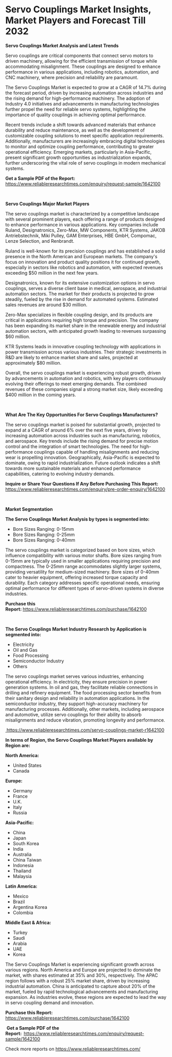 <p><h1>Servo Couplings Market Insights, Market Players and Forecast Till 2032</h1></p><p><strong>Servo Couplings Market Analysis and Latest Trends</strong></p>
<p><p>Servo couplings are critical components that connect servo motors to driven machinery, allowing for the efficient transmission of torque while accommodating misalignment. These couplings are designed to enhance performance in various applications, including robotics, automation, and CNC machinery, where precision and reliability are paramount. </p><p>The Servo Couplings Market is expected to grow at a CAGR of 14.7% during the forecast period, driven by increasing automation across industries and the rising demand for high-performance machinery. The adoption of Industry 4.0 initiatives and advancements in manufacturing technologies further propel the need for reliable servo systems, highlighting the importance of quality couplings in achieving optimal performance.</p><p>Recent trends include a shift towards advanced materials that enhance durability and reduce maintenance, as well as the development of customizable coupling solutions to meet specific application requirements. Additionally, manufacturers are increasingly embracing digital technologies to monitor and optimize coupling performance, contributing to greater operational efficiency. Emerging markets, particularly in Asia-Pacific, present significant growth opportunities as industrialization expands, further underscoring the vital role of servo couplings in modern mechanical systems.</p></p>
<p><strong>Get a Sample PDF of the Report:&nbsp;</strong> <a href="https://www.reliableresearchtimes.com/enquiry/request-sample/1642100?utm_campaign=2467&utm_medium=2&utm_source=Github&utm_content=ia&utm_term=28022025&utm_id=servo-couplings">https://www.reliableresearchtimes.com/enquiry/request-sample/1642100</a></p>
<p>&nbsp;</p>
<p><strong>Servo Couplings Major Market Players</strong></p>
<p><p>The servo couplings market is characterized by a competitive landscape with several prominent players, each offering a range of products designed to enhance performance in various applications. Key companies include Ruland, Designatronics, Zero-Max, MW Components, KTR Systems, JAKOB Antriebstechnik, Miki Pulley, GAM Enterprises, HBE GmbH, Compomac, Lenze Selection, and Renbrandt.</p><p>Ruland is well-known for its precision couplings and has established a solid presence in the North American and European markets. The company's focus on innovation and product quality positions it for continued growth, especially in sectors like robotics and automation, with expected revenues exceeding $50 million in the next few years.</p><p>Designatronics, known for its extensive customization options in servo couplings, serves a diverse client base in medical, aerospace, and industrial automation sectors. The market for their products is projected to grow steadily, fueled by the rise in demand for automated systems. Estimated sales revenues are around $30 million.</p><p>Zero-Max specializes in flexible coupling design, and its products are critical in applications requiring high torque and precision. The company has been expanding its market share in the renewable energy and industrial automation sectors, with anticipated growth leading to revenues surpassing $60 million.</p><p>KTR Systems leads in innovative coupling technology with applications in power transmission across various industries. Their strategic investments in R&D are likely to enhance market share and sales, projected at approximately $80 million.</p><p>Overall, the servo couplings market is experiencing robust growth, driven by advancements in automation and robotics, with key players continuously evolving their offerings to meet emerging demands. The combined revenues of these companies signal a strong market size, likely exceeding $400 million in the coming years.</p></p>
<p>&nbsp;</p>
<p><strong>What Are The Key Opportunities For Servo Couplings Manufacturers?</strong></p>
<p><p>The servo couplings market is poised for substantial growth, projected to expand at a CAGR of around 6% over the next five years, driven by increasing automation across industries such as manufacturing, robotics, and aerospace. Key trends include the rising demand for precise motion control and the integration of smart technologies. The need for high-performance couplings capable of handling misalignments and reducing wear is propelling innovation. Geographically, Asia-Pacific is expected to dominate, owing to rapid industrialization. Future outlook indicates a shift towards more sustainable materials and enhanced performance capabilities, catering to evolving industry demands.</p></p>
<p><strong>Inquire or Share Your Questions If Any Before Purchasing This Report:</strong> <a href="https://www.reliableresearchtimes.com/enquiry/pre-order-enquiry/1642100?utm_campaign=2467&utm_medium=2&utm_source=Github&utm_content=ia&utm_term=28022025&utm_id=servo-couplings">https://www.reliableresearchtimes.com/enquiry/pre-order-enquiry/1642100</a></p>
<p>&nbsp;</p>
<p><strong>Market Segmentation</strong></p>
<p><strong>The Servo Couplings Market Analysis by types is segmented into:</strong></p>
<p><ul><li>Bore Sizes Ranging: 0-15mm</li><li>Bore Sizes Ranging: 0-25mm</li><li>Bore Sizes Ranging: 0-40mm</li></ul></p>
<p><p>The servo couplings market is categorized based on bore sizes, which influence compatibility with various motor shafts. Bore sizes ranging from 0-15mm are typically used in smaller applications requiring precision and compactness. The 0-25mm range accommodates slightly larger systems, providing versatility for medium-sized machinery. Bore sizes of 0-40mm cater to heavier equipment, offering increased torque capacity and durability. Each category addresses specific operational needs, ensuring optimal performance for different types of servo-driven systems in diverse industries.</p></p>
<p><strong>Purchase this Report:&nbsp;</strong><a href="https://www.reliableresearchtimes.com/purchase/1642100?utm_campaign=2467&utm_medium=2&utm_source=Github&utm_content=ia&utm_term=28022025&utm_id=servo-couplings">https://www.reliableresearchtimes.com/purchase/1642100</a></p>
<p>&nbsp;</p>
<p><strong>The Servo Couplings Market Industry Research by Application is segmented into:</strong></p>
<p><ul><li>Electricity</li><li>Oil and Gas</li><li>Food Processing</li><li>Semiconductor Industry</li><li>Others</li></ul></p>
<p><p>The servo couplings market serves various industries, enhancing operational efficiency. In electricity, they ensure precision in power generation systems. In oil and gas, they facilitate reliable connections in drilling and refinery equipment. The food processing sector benefits from their sanitary design and reliability in automation applications. In the semiconductor industry, they support high-accuracy machinery for manufacturing processes. Additionally, other markets, including aerospace and automotive, utilize servo couplings for their ability to absorb misalignments and reduce vibration, promoting longevity and performance.</p></p>
<p><a href="https://www.reliableresearchtimes.com/servo-couplings-market-r1642100?utm_campaign=2467&utm_medium=2&utm_source=Github&utm_content=ia&utm_term=28022025&utm_id=servo-couplings">&nbsp;https://www.reliableresearchtimes.com/servo-couplings-market-r1642100</a></p>
<p><strong>In terms of Region, the Servo Couplings Market Players available by Region are:</strong></p>
<p>
    <p> <strong> North America: </strong>
        <ul>
            <li>United States</li>
            <li>Canada</li>
        </ul>
        </p> 
    <p> <strong> Europe: </strong>
        <ul>
            <li>Germany</li>
            <li>France</li>
            <li>U.K.</li>
            <li>Italy</li>
            <li>Russia</li>
        </ul>
        </p> 
    <p> <strong> Asia-Pacific: </strong>
        <ul>
            <li>China</li>
            <li>Japan</li>
            <li>South Korea</li>
            <li>India</li>
            <li>Australia</li>
            <li>China Taiwan</li>
            <li>Indonesia</li>
            <li>Thailand</li>
            <li>Malaysia</li>
        </ul>
        </p> 
    <p> <strong> Latin America: </strong>
        <ul>
            <li>Mexico</li>
            <li>Brazil</li>
            <li>Argentina Korea</li>
            <li>Colombia</li>
        </ul>
        </p> 
    <p> <strong> Middle East & Africa: </strong>
        <ul>
            <li>Turkey</li>
            <li>Saudi</li>
            <li>Arabia</li>
            <li>UAE</li>
            <li>Korea</li>
        </ul>
    </p>
    </p>
<p><p>The Servo Couplings Market is experiencing significant growth across various regions. North America and Europe are projected to dominate the market, with shares estimated at 35% and 30%, respectively. The APAC region follows with a robust 25% market share, driven by increasing industrial automation. China is anticipated to capture about 20% of the market, fueled by rapid technological advancements and manufacturing expansion. As industries evolve, these regions are expected to lead the way in servo coupling demand and innovation.</p></p>
<p><strong>Purchase this Report: </strong><a href="https://www.reliableresearchtimes.com/purchase/1642100?utm_campaign=2467&utm_medium=2&utm_source=Github&utm_content=ia&utm_term=28022025&utm_id=servo-couplings">https://www.reliableresearchtimes.com/purchase/1642100</a></p>
<p>&nbsp;<strong>Get a Sample PDF of the Report:&nbsp;&nbsp;</strong><a href="https://www.reliableresearchtimes.com/enquiry/request-sample/1642100?utm_campaign=2467&utm_medium=2&utm_source=Github&utm_content=ia&utm_term=28022025&utm_id=servo-couplings">https://www.reliableresearchtimes.com/enquiry/request-sample/1642100</a></p>
<p><strong></strong></p>
<p>Check more reports on <a href="https://www.reliableresearchtimes.com/?utm_campaign=2467&utm_medium=2&utm_source=Github&utm_content=ia&utm_term=28022025&utm_id=servo-couplings">https://www.reliableresearchtimes.com/</a></p>
